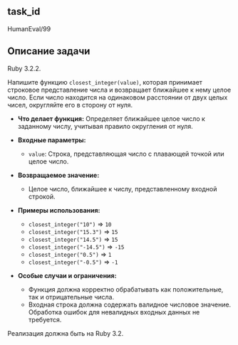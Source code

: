 ## task_id
HumanEval/99

## Описание задачи
Ruby 3.2.2.

Напишите функцию `closest_integer(value)`, которая принимает строковое представление числа и возвращает ближайшее к нему целое число.  Если число находится на одинаковом расстоянии от двух целых чисел, округляйте его в сторону от нуля.

* **Что делает функция:** Определяет ближайшее целое число к заданному числу, учитывая правило округления от нуля.

* **Входные параметры:**
    * `value`: Строка, представляющая число с плавающей точкой или целое число.

* **Возвращаемое значение:**
    * Целое число, ближайшее к числу, представленному входной строкой.

* **Примеры использования:**
    * `closest_integer("10")`  => `10`
    * `closest_integer("15.3")` => `15`
    * `closest_integer("14.5")` => `15`
    * `closest_integer("-14.5")` => `-15`
    * `closest_integer("0.5")` => `1`
    * `closest_integer("-0.5")` => `-1`


* **Особые случаи и ограничения:**
    * Функция должна корректно обрабатывать как положительные, так и отрицательные числа.
    * Входная строка должна содержать валидное числовое значение.  Обработка ошибок для невалидных входных данных не требуется.


Реализация должна быть на Ruby 3.2.


